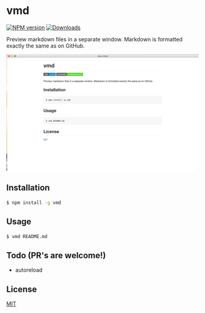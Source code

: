 # vmd
[![NPM version][npm-image]][npm-url]
[![Downloads][downloads-image]][downloads-url]

Preview markdown files in a separate window. Markdown is formatted exactly the
same as on GitHub.

![screenshot](./screenshot.png)

## Installation
```bash
$ npm install -g vmd
```

## Usage
```sh
$ vmd README.md
```

## Todo (PR's are welcome!)
- autoreload

## License
[MIT](https://tldrlegal.com/license/mit-license)

[npm-image]: https://img.shields.io/npm/v/vmd.svg?style=flat-square
[npm-url]: https://npmjs.org/package/vmd
[downloads-image]: http://img.shields.io/npm/dm/vmd.svg?style=flat-square
[downloads-url]: https://npmjs.org/package/vmd
